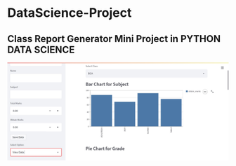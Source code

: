 # DataScience-Project
## Class Report Generator Mini Project in PYTHON DATA SCIENCE
![alt text](https://github.com/farazsfa007/DataScience-Project/blob/master/Mini%20Project/Screen_1.jpg?raw=true)
